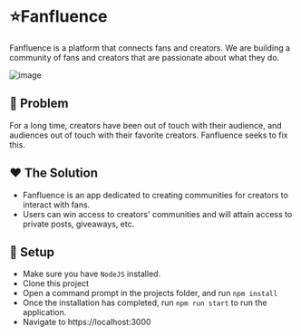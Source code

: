 # ⭐Fanfluence

Fanfluence is a platform that connects fans and creators. We are building a community of fans and creators that are passionate about what they do.

![image](https://user-images.githubusercontent.com/49812749/157285799-edbd15c7-e3c6-4264-91d8-0dec138b0c75.png)




## 🚀 Problem
For a long time, creators have been out of touch with their audience, and audiences out of touch with their favorite creators. Fanfluence seeks to fix this. 


## ❤️ The Solution
- Fanfluence is an app dedicated to creating communities for creators to interact with fans. 
- Users can win access to creators' communities and will attain access to private posts, giveaways, etc.


## 🔨 Setup
- Make sure you have `NodeJS` installed.
- Clone this project
- Open a command prompt in the projects folder, and run `npm install`
- Once the installation has completed, run `npm run start` to run the application.
- Navigate to https://localhost:3000
